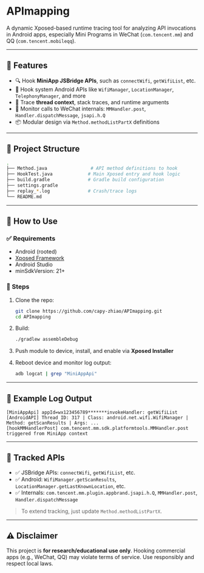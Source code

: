 # APImapping

A dynamic Xposed-based runtime tracing tool for analyzing API invocations in Android apps, especially Mini Programs in WeChat (`com.tencent.mm`) and QQ (`com.tencent.mobileqq`).

---

## 🎯 Features

- 🔍 Hook **MiniApp JSBridge APIs**, such as `connectWifi`, `getWifiList`, etc.
- 📡 Hook system Android APIs like `WifiManager`, `LocationManager`, `TelephonyManager`, and more
- 🧵 Trace **thread context**, stack traces, and runtime arguments
- 🧠 Monitor calls to WeChat internals: `MMHandler.post`, `Handler.dispatchMessage`, `jsapi.h.Q`
- 📦 Modular design via `Method.methodListPartX` definitions

---

## 📁 Project Structure

```bash
.
├── Method.java                # API method definitions to hook
├── HookTest.java             # Main Xposed entry and hook logic
├── build.gradle              # Gradle build configuration
├── settings.gradle
├── replay_*.log              # Crash/trace logs
└── README.md
````

---

## 🚀 How to Use

### ✅ Requirements

* Android (rooted)
* [Xposed Framework](https://repo.xposed.info/)
* Android Studio
* minSdkVersion: 21+

### 🧩 Steps

1. Clone the repo:

   ```bash
   git clone https://github.com/capy-zhiao/APImapping.git
   cd APImapping
   ```

2. Build:

   ```bash
   ./gradlew assembleDebug
   ```

3. Push module to device, install, and enable via **Xposed Installer**

4. Reboot device and monitor log output:

   ```bash
   adb logcat | grep "MiniAppApi"
   ```

---

## 🧪 Example Log Output

```
[MiniAppApi] appId=wx123456789*******invokeHandler: getWifiList
[AndroidAPI] Thread ID: 317 | Class: android.net.wifi.WifiManager | Method: getScanResults | Args: ...
[hookMMHandlerPost] com.tencent.mm.sdk.platformtools.MMHandler.post triggered from MiniApp context
```

---

## 📌 Tracked APIs

* ✅ JSBridge APIs: `connectWifi`, `getWifiList`, etc.
* ✅ Android: `WifiManager.getScanResults`, `LocationManager.getLastKnownLocation`, etc.
* ✅ Internals: `com.tencent.mm.plugin.appbrand.jsapi.h.Q`, `MMHandler.post`, `Handler.dispatchMessage`

> To extend tracking, just update `Method.methodListPartX`.

---

## ⚠️ Disclaimer

This project is **for research/educational use only**. Hooking commercial apps (e.g., WeChat, QQ) may violate terms of service. Use responsibly and respect local laws.


